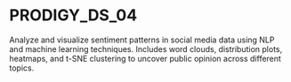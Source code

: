 # PRODIGY_DS_04
Analyze and visualize sentiment patterns in social media data using NLP and machine learning techniques. Includes word clouds, distribution plots, heatmaps, and t-SNE clustering to uncover public opinion across different topics.
